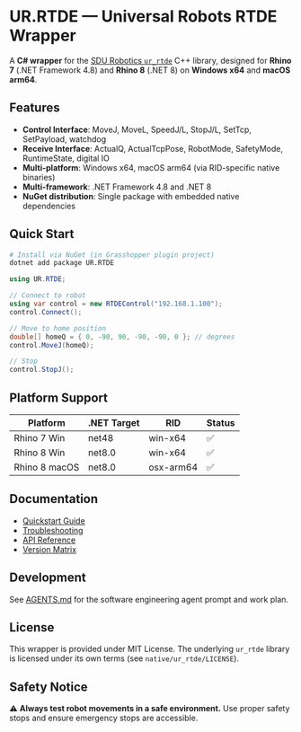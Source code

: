 # UR.RTDE — Universal Robots RTDE Wrapper

A **C# wrapper** for the [SDU Robotics `ur_rtde`](https://gitlab.com/sdurobotics/ur_rtde) C++ library, designed for **Rhino 7** (.NET Framework 4.8) and **Rhino 8** (.NET 8) on **Windows x64** and **macOS arm64**.

## Features

- **Control Interface**: MoveJ, MoveL, SpeedJ/L, StopJ/L, SetTcp, SetPayload, watchdog
- **Receive Interface**: ActualQ, ActualTcpPose, RobotMode, SafetyMode, RuntimeState, digital IO
- **Multi-platform**: Windows x64, macOS arm64 (via RID-specific native binaries)
- **Multi-framework**: .NET Framework 4.8 and .NET 8
- **NuGet distribution**: Single package with embedded native dependencies

## Quick Start

```bash
# Install via NuGet (in Grasshopper plugin project)
dotnet add package UR.RTDE
```

```csharp
using UR.RTDE;

// Connect to robot
using var control = new RTDEControl("192.168.1.100");
control.Connect();

// Move to home position
double[] homeQ = { 0, -90, 90, -90, -90, 0 }; // degrees
control.MoveJ(homeQ);

// Stop
control.StopJ();
```

## Platform Support

| Platform       | .NET Target | RID         | Status |
|----------------|-------------|-------------|--------|
| Rhino 7 Win    | net48       | win-x64     | ✅     |
| Rhino 8 Win    | net8.0      | win-x64     | ✅     |
| Rhino 8 macOS  | net8.0      | osx-arm64   | ✅     |

## Documentation

- [Quickstart Guide](docs/quickstart.md)
- [Troubleshooting](docs/troubleshooting.md)
- [API Reference](docs/api-reference.md)
- [Version Matrix](docs/version-matrix.md)

## Development

See [AGENTS.md](AGENTS.md) for the software engineering agent prompt and work plan.

## License

This wrapper is provided under MIT License. The underlying `ur_rtde` library is licensed under its own terms (see `native/ur_rtde/LICENSE`).

## Safety Notice

⚠️ **Always test robot movements in a safe environment.** Use proper safety stops and ensure emergency stops are accessible.

